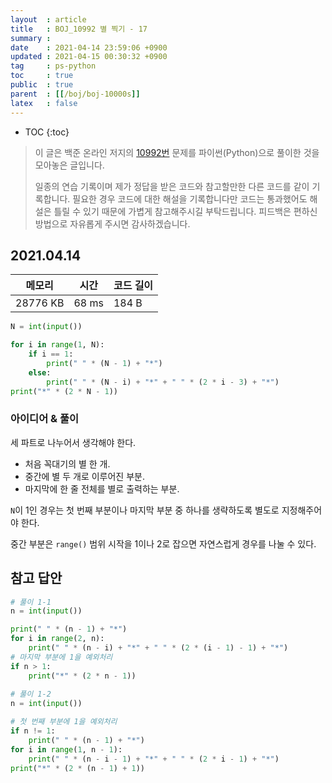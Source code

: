 ```yaml
---
layout  : article
title   : BOJ_10992 별 찍기 - 17
summary : 
date    : 2021-04-14 23:59:06 +0900
updated : 2021-04-15 00:30:32 +0900
tag     : ps-python
toc     : true
public  : true
parent  : [[/boj/boj-10000s]]
latex   : false
---
```

* TOC
{:toc}

> 이 글은 백준 온라인 저지의 [10992번](https://www.acmicpc.net/problem/10992) 문제를 파이썬(Python)으로 풀이한 것을 모아놓은 글입니다.
>
> 일종의 연습 기록이며 제가 정답을 받은 코드와 참고할만한 다른 코드를 같이 기록합니다. 필요한 경우 코드에 대한 해설을 기록합니다만 코드는 통과했어도 해설은 틀릴 수 있기 때문에 가볍게 참고해주시길 부탁드립니다. 피드백은 편하신 방법으로 자유롭게 주시면 감사하겠습니다.

## 2021.04.14

| 메모리    | 시간  | 코드 길이 |
| --------- | ----- | --------- |
| 28776 KB  | 68 ms | 184 B     |

```python
N = int(input())

for i in range(1, N):
    if i == 1:
        print(" " * (N - 1) + "*")
    else:
        print(" " * (N - i) + "*" + " " * (2 * i - 3) + "*")
print("*" * (2 * N - 1))
```

### 아이디어 & 풀이

세 파트로 나누어서 생각해야 한다.

* 처음 꼭대기의 별 한 개.
* 중간에 별 두 개로 이루어진 부분.
* 마지막에 한 줄 전체를 별로 출력하는 부분.

`N`이 1인 경우는 첫 번째 부분이나 마지막 부분 중 하나를 생략하도록 별도로 지정해주어야 한다.

중간 부분은 `range()` 범위 시작을 1이나 2로 잡으면 자연스럽게 경우를 나눌 수 있다.

## 참고 답안

```python
# 풀이 1-1
n = int(input())

print(" " * (n - 1) + "*")
for i in range(2, n):
    print(" " * (n - i) + "*" + " " * (2 * (i - 1) - 1) + "*")
# 마지막 부분에 1을 예외처리
if n > 1:
    print("*" * (2 * n - 1))
    
# 풀이 1-2
n = int(input())

# 첫 번째 부분에 1을 예외처리
if n != 1:
    print(" " * (n - 1) + "*")
for i in range(1, n - 1):
    print(" " * (n - i - 1) + "*" + " " * (2 * i - 1) + "*")
print("*" * (2 * (n - 1) + 1))
```
